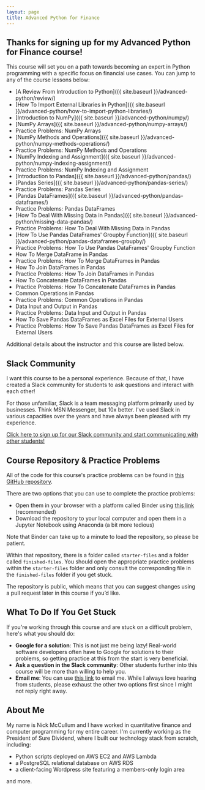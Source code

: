 ```yaml
---
layout: page
title: Advanced Python for Finance
---
```


## Thanks for signing up for my Advanced Python for Finance course!

This course will set you on a path towards becoming an expert in Python programming with a specific focus on financial use cases. You can jump to any of the course lessons below:

* [A Review From Introduction to Python]({{ site.baseurl }}/advanced-python/review/)
* [How To Import External Libraries in Python]({{ site.baseurl }}/advanced-python/how-to-import-python-libraries/)
* [Introduction to NumPy]({{ site.baseurl }}/advanced-python/numpy/)
* [NumPy Arrays]({{ site.baseurl }}/advanced-python/numpy-arrays/)
* Practice Problems: NumPy Arrays
* [NumPy Methods and Operations]({{ site.baseurl }}/advanced-python/numpy-methods-operations/)
* Practice Problems: NumPy Methods and Operations
* [NumPy Indexing and Assignment]({{ site.baseurl }}/advanced-python/numpy-indexing-assignment/)
* Practice Problems: NumPy Indexing and Assignment
* [Introduction to Pandas]({{ site.baseurl }}/advanced-python/pandas/)
* [Pandas Series]({{ site.baseurl }}/advanced-python/pandas-series/)
* Practice Problems: Pandas Series
* [Pandas DataFrames]({{ site.baseurl }}/advanced-python/pandas-dataframes/)
* Practice Problems: Pandas DataFrames
* [How To Deal With Missing Data in Pandas]({{ site.baseurl }}/advanced-python/missing-data-pandas/)
* Practice Problems: How To Deal With Missing Data in Pandas
* [How To Use Pandas DataFrames' Groupby Function]({{ site.baseurl }}/advanced-python/pandas-dataframes-groupby/)
* Practice Problems: How To Use Pandas DataFrames' Groupby Function
* How To Merge DataFrame in Pandas
* Practice Problems: How To Merge DataFrames in Pandas
* How To Join DataFrames in Pandas
* Practice Problems: How To Join DataFrames in Pandas
* How To Concatenate DataFrames in Pandas
* Practice Problems: How To Concatenate DataFrames in Pandas
* Common Operations in Pandas
* Practice Problems: Common Operations in Pandas
* Data Input and Output in Pandas
* Practice Problems: Data Input and Output in Pandas
* How To Save Pandas DataFrames as Excel Files for External Users
* Practice Problems: How To Save Pandas DataFrames as Excel Files for External Users

Additional details about the instructor and this course are listed below.

## Slack Community

I want this course to be a personal experience. Because of that, I have created a Slack community for students to ask questions and interact with each other!

For those unfamiliar, Slack is a team messaging platform primarily used by businesses. Think MSN Messenger, but 10x better. I've used Slack in various capacities over the years and have always been pleased with my experience. 

[Click here to sign up for our Slack community and start communicating with other students!](https://join.slack.com/t/nickmccullumscourses/shared_invite/zt-d9bj9yus-rkbkJNaDEEhYCXD8A4zkTw)

## Course Repository & Practice Problems

All of the code for this course's practice problems can be found in [this GitHub repository](https://github.com/nicholasmccullum/learn-python).

There are two options that you can use to complete the practice problems:

* Open them in your browser with a platform called Binder using [this link](https://mybinder.org/v2/gh/nicholasmccullum/learn-python/master) (recommended)
* Download the repository to your local computer and open them in a Jupyter Notebook using Anaconda (a bit more tedious)

Note that Binder can take up to a minute to load the repository, so please be patient. 

Within that repository, there is a folder called `starter-files` and a folder called `finished-files`. You should open the appropriate practice problems within the `starter-files` folder and only consult the corresponding file in the `finished-files` folder if you get stuck.

The repository is public, which means that you can suggest changes using a pull request later in this course if you’d like. 

## What To Do If You Get Stuck

If you're working through this course and are stuck on a difficult problem, here's what you should do:

* __Google for a solution__: This is not just me being lazy! Real-world software developers often have to Google for solutions to their problems, so getting practice at this from the start is very beneficial.
* __Ask a question in the Slack community__: Other students further into this course will be more than willing to help you.
* __Email me__: You can use [this link](mailto:nicholasmccullum@gmail.com) to email me. While I always love hearing from students, please exhaust the other two options first since I might not reply right away.

## About Me

My name is Nick McCullum and I have worked in quantitative finance and computer programming for my entire career. I'm currently working as the President of Sure Dividend, where I built our technology stack from scratch, including:

* Python scripts deployed on AWS EC2 and AWS Lambda
* a PostgreSQL relational database on AWS RDS 
* a client-facing Wordpress site featuring a members-only login area

and more.
